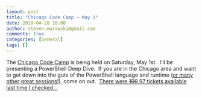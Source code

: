 ```yaml
---
layout: post
title: "Chicago Code Camp – May 1"
date: 2010-04-28 16:00
author: steven.murawski@gmail.com
comments: true
categories: [General]
tags: []
---
```



The <a href="http://chicagocodecamp.com/" target="_blank">Chicago Code Camp</a> is being held on Saturday, May 1st.&#160; I’ll be presenting a PowerShell Deep Dive.&#160; If you are in the Chicago area and want to get down into the guts of the PowerShell language and runtime (<a href="http://chicagocodecamp.com/agenda" target="_blank">or many other great sessions!</a>), come on out.&#160; <a href="http://chicagocodecamp.eventbrite.com/" target="_blank">There were <strike>100</strike> 97 tickets available last time I checked…</a>

